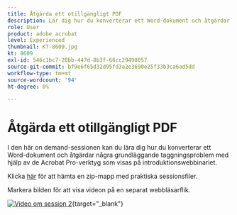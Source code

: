 ```yaml
---
title: Åtgärda ett otillgängligt PDF
description: Lär dig hur du konverterar ett Word-dokument och åtgärdar några grundläggande taggningsproblem med Acrobat Pro-verktygen i introduktionswebbinariet i den här on demand-sessionen
role: User
product: adobe acrobat
level: Experienced
thumbnail: KT-8609.jpg
kt: 8609
exl-id: 546c1bc7-28bb-447d-8b3f-66cc29498057
source-git-commit: bf9e6f65d32d95fd3a2e3690e25f33b3ca6ad5dd
workflow-type: tm+mt
source-wordcount: '94'
ht-degree: 0%

---
```


# Åtgärda ett otillgängligt PDF

I den här on demand-sessionen kan du lära dig hur du konverterar ett Word-dokument och åtgärdar några grundläggande taggningsproblem med hjälp av de Acrobat Pro-verktyg som visas på introduktionswebbinariet.

Klicka [här](../assets/accessibilitysession2.zip) för att hämta en zip-mapp med praktiska sessionsfiler.

Markera bilden för att visa videon på en separat webbläsarflik.

[![Video om session 2](../assets/Accessibilitysession2_YT.png)](https://youtu.be/eT2IFNszNuk){target="_blank"}
